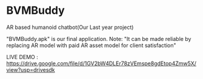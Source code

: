 # BVMBuddy
AR based humanoid chatbot(Our Last year project)

"BVMBuddy.apk" is our final application.
Note: "It can be made reliable by replacing AR model with paid AR asset model for client satisfaction"

LIVE DEMO : 
https://drive.google.com/file/d/1GV2bW4DLEr78zVEmspe8gdEtop4Zmw5X/view?usp=drivesdk
